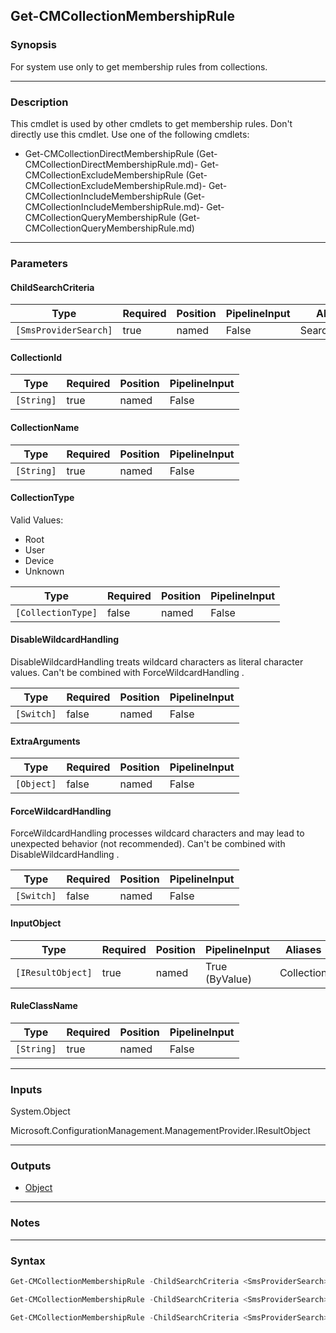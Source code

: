 Get-CMCollectionMembershipRule
------------------------------




### Synopsis
For system use only to get membership rules from collections.



---


### Description

This cmdlet is used by other cmdlets to get membership rules. Don't directly use this cmdlet. Use one of the following cmdlets:



- Get-CMCollectionDirectMembershipRule (Get-CMCollectionDirectMembershipRule.md)- Get-CMCollectionExcludeMembershipRule (Get-CMCollectionExcludeMembershipRule.md)- Get-CMCollectionIncludeMembershipRule (Get-CMCollectionIncludeMembershipRule.md)- Get-CMCollectionQueryMembershipRule (Get-CMCollectionQueryMembershipRule.md)



---


### Parameters
#### **ChildSearchCriteria**








|Type                 |Required|Position|PipelineInput|Aliases       |
|---------------------|--------|--------|-------------|--------------|
|`[SmsProviderSearch]`|true    |named   |False        |SearchCriteria|



#### **CollectionId**








|Type      |Required|Position|PipelineInput|
|----------|--------|--------|-------------|
|`[String]`|true    |named   |False        |



#### **CollectionName**








|Type      |Required|Position|PipelineInput|
|----------|--------|--------|-------------|
|`[String]`|true    |named   |False        |



#### **CollectionType**





Valid Values:

* Root
* User
* Device
* Unknown






|Type              |Required|Position|PipelineInput|
|------------------|--------|--------|-------------|
|`[CollectionType]`|false   |named   |False        |



#### **DisableWildcardHandling**

DisableWildcardHandling treats wildcard characters as literal character values. Can't be combined with ForceWildcardHandling .






|Type      |Required|Position|PipelineInput|
|----------|--------|--------|-------------|
|`[Switch]`|false   |named   |False        |



#### **ExtraArguments**








|Type      |Required|Position|PipelineInput|
|----------|--------|--------|-------------|
|`[Object]`|false   |named   |False        |



#### **ForceWildcardHandling**

ForceWildcardHandling processes wildcard characters and may lead to unexpected behavior (not recommended). Can't be combined with DisableWildcardHandling .






|Type      |Required|Position|PipelineInput|
|----------|--------|--------|-------------|
|`[Switch]`|false   |named   |False        |



#### **InputObject**








|Type             |Required|Position|PipelineInput |Aliases   |
|-----------------|--------|--------|--------------|----------|
|`[IResultObject]`|true    |named   |True (ByValue)|Collection|



#### **RuleClassName**








|Type      |Required|Position|PipelineInput|
|----------|--------|--------|-------------|
|`[String]`|true    |named   |False        |





---


### Inputs
System.Object



Microsoft.ConfigurationManagement.ManagementProvider.IResultObject





---


### Outputs
* [Object](https://learn.microsoft.com/en-us/dotnet/api/System.Object)






---


### Notes




---


### Syntax
```PowerShell
Get-CMCollectionMembershipRule -ChildSearchCriteria <SmsProviderSearch> -CollectionId <String> [-CollectionType {User | Device}] [-DisableWildcardHandling] [-ExtraArguments <Object>] [-ForceWildcardHandling] -RuleClassName <String> [<CommonParameters>]
```
```PowerShell
Get-CMCollectionMembershipRule -ChildSearchCriteria <SmsProviderSearch> -CollectionName <String> [-CollectionType {User | Device}] [-DisableWildcardHandling] [-ExtraArguments <Object>] [-ForceWildcardHandling] -RuleClassName <String> [<CommonParameters>]
```
```PowerShell
Get-CMCollectionMembershipRule -ChildSearchCriteria <SmsProviderSearch> [-CollectionType {User | Device}] [-DisableWildcardHandling] [-ExtraArguments <Object>] [-ForceWildcardHandling] -InputObject <IResultObject> -RuleClassName <String> [<CommonParameters>]
```
